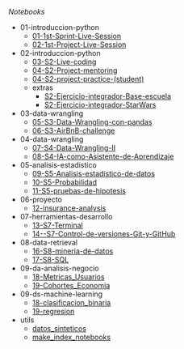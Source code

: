 *Notebooks*

   - 01-introduccion-python
      - [01-1st-Sprint-Live-Session](https://colab.research.google.com/github/zyntonyson/bootcamp_ds_da/blob/main/01-introduccion-python/01-1st-Sprint-Live-Session.ipynb)
      - [02-1st-Project-Live-Session](https://colab.research.google.com/github/zyntonyson/bootcamp_ds_da/blob/main/01-introduccion-python/02-1st-Project-Live-Session.ipynb)
   - 02-introduccion-python
      - [03-S2-Live-coding](https://colab.research.google.com/github/zyntonyson/bootcamp_ds_da/blob/main/02-introduccion-python/03-S2-Live-coding.ipynb)
      - [04-S2-Project-mentoring](https://colab.research.google.com/github/zyntonyson/bootcamp_ds_da/blob/main/02-introduccion-python/04-S2-Project-mentoring.ipynb)
      - [04-S2-project-practice-(student)](https://colab.research.google.com/github/zyntonyson/bootcamp_ds_da/blob/main/02-introduccion-python/04-S2-project-practice-(student).ipynb)
      - extras
         - [S2-Ejercicio-integrador-Base-escuela](https://colab.research.google.com/github/zyntonyson/bootcamp_ds_da/blob/main/02-introduccion-python/extras/S2-Ejercicio-integrador-Base-escuela.ipynb)
         - [S2-Ejercicio-integrador-StarWars](https://colab.research.google.com/github/zyntonyson/bootcamp_ds_da/blob/main/02-introduccion-python/extras/S2-Ejercicio-integrador-StarWars.ipynb)
   - 03-data-wrangling
      - [05-S3-Data-Wrangling-con-pandas](https://colab.research.google.com/github/zyntonyson/bootcamp_ds_da/blob/main/03-data-wrangling/05-S3-Data-Wrangling-con-pandas.ipynb)
      - [06-S3-AirBnB-challenge](https://colab.research.google.com/github/zyntonyson/bootcamp_ds_da/blob/main/03-data-wrangling/06-S3-AirBnB-challenge.ipynb)
   - 04-data-wrangling
      - [07-S4-Data-Wrangling-II](https://colab.research.google.com/github/zyntonyson/bootcamp_ds_da/blob/main/04-data-wrangling/07-S4-Data-Wrangling-II.ipynb)
      - [08-S4-IA-como-Asistente-de-Aprendizaje](https://colab.research.google.com/github/zyntonyson/bootcamp_ds_da/blob/main/04-data-wrangling/08-S4-IA-como-Asistente-de-Aprendizaje.ipynb)
   - 05-analisis-estadistico
      - [09-S5-Analisis-estadístico-de-datos](https://colab.research.google.com/github/zyntonyson/bootcamp_ds_da/blob/main/05-analisis-estadistico/09-S5-Analisis-estadístico-de-datos.ipynb)
      - [10-S5-Probabilidad](https://colab.research.google.com/github/zyntonyson/bootcamp_ds_da/blob/main/05-analisis-estadistico/10-S5-Probabilidad.ipynb)
      - [11-S5-pruebas-de-hipotesis](https://colab.research.google.com/github/zyntonyson/bootcamp_ds_da/blob/main/05-analisis-estadistico/11-S5-pruebas-de-hipotesis.ipynb)
   - 06-proyecto
      - [12-insurance-analysis](https://colab.research.google.com/github/zyntonyson/bootcamp_ds_da/blob/main/06-proyecto/12-insurance-analysis.ipynb)
   - 07-herramientas-desarrollo
      - [13-S7-Terminal](https://colab.research.google.com/github/zyntonyson/bootcamp_ds_da/blob/main/07-herramientas-desarrollo/13-S7-Terminal.ipynb)
      - [14--S7-Control-de-versiones-Git-y-GitHub](https://colab.research.google.com/github/zyntonyson/bootcamp_ds_da/blob/main/07-herramientas-desarrollo/14--S7-Control-de-versiones-Git-y-GitHub.ipynb)
   - 08-data-retrieval
      - [16-S8-mineria-de-datos](https://colab.research.google.com/github/zyntonyson/bootcamp_ds_da/blob/main/08-data-retrieval/16-S8-mineria-de-datos.ipynb)
      - [17-S8-SQL](https://colab.research.google.com/github/zyntonyson/bootcamp_ds_da/blob/main/08-data-retrieval/17-S8-SQL.ipynb)
   - 09-da-analisis-negocio
      - [18-Metricas_Usuarios](https://colab.research.google.com/github/zyntonyson/bootcamp_ds_da/blob/main/09-da-analisis-negocio/18-Metricas_Usuarios.ipynb)
      - [19-Cohortes_Economia](https://colab.research.google.com/github/zyntonyson/bootcamp_ds_da/blob/main/09-da-analisis-negocio/19-Cohortes_Economia.ipynb)
   - 09-ds-machine-learning
      - [18-clasificacion_binaria](https://colab.research.google.com/github/zyntonyson/bootcamp_ds_da/blob/main/09-ds-machine-learning/18-clasificacion_binaria.ipynb)
      - [19-regresion](https://colab.research.google.com/github/zyntonyson/bootcamp_ds_da/blob/main/09-ds-machine-learning/19-regresion.ipynb)
   - utils
      - [datos_sinteticos](https://colab.research.google.com/github/zyntonyson/bootcamp_ds_da/blob/main/utils/datos_sinteticos.ipynb)
      - [make_index_notebooks](https://colab.research.google.com/github/zyntonyson/bootcamp_ds_da/blob/main/utils/make_index_notebooks.ipynb)
